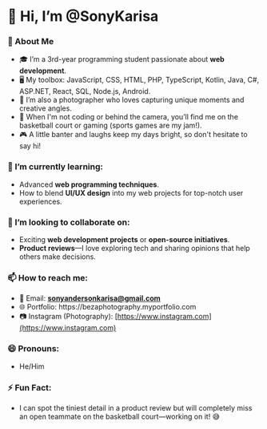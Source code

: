 # 👋 Hi, I’m @SonyKarisa

### 🌟 About Me

- 🎓 I’m a 3rd-year programming student passionate about **web development**.
- 🖥️ My toolbox: JavaScript, CSS, HTML, PHP, TypeScript, Kotlin, Java, C#, ASP.NET, React, SQL, Node.js, Android.
- 📸 I’m also a photographer who loves capturing unique moments and creative angles.
- 🏀 When I'm not coding or behind the camera, you’ll find me on the basketball court or gaming (sports games are my jam!).
- 🎮 A little banter and laughs keep my days bright, so don't hesitate to say hi!

### 🌱 I’m currently learning:

- Advanced **web programming techniques**.
- How to blend **UI/UX design** into my web projects for top-notch user experiences.

### 💞️ I’m looking to collaborate on:

- Exciting **web development projects** or **open-source initiatives**.
- **Product reviews**—I love exploring tech and sharing opinions that help others make decisions.

### 📫 How to reach me:

- 📧 Email: **[sonyandersonkarisa@gmail.com](mailto\:sonyandersonkarisa@gmail.com)**
- 🌐 Portfolio: https\://bezaphotography.myportfolio.com
- 📷 Instagram (Photography): [https://www.instagram.com](https://www.instagram.com)

### 😄 Pronouns:

- He/Him

### ⚡ Fun Fact:

- I can spot the tiniest detail in a product review but will completely miss an open teammate on the basketball court—working on it! 😅
